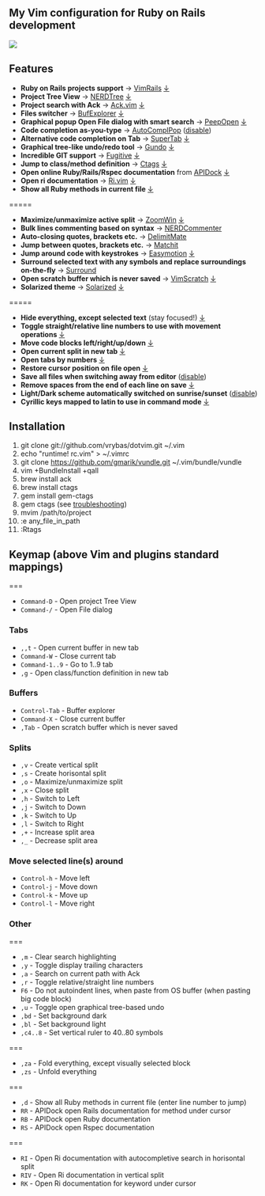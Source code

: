 ## My Vim configuration for Ruby on Rails development

![](http://f.cl.ly/items/3C1b2P3p362q2n2M0m3K/Screen%20Shot%202012-12-30%20at%203.00.43%20PM.png)

## Features ##
   * **Ruby on Rails projects support** → [VimRails](http://github.com/tpope/vim-rails) [↓](https://github.com/vrybas/dotvim/blob/d78cda1e90e29113886dab35136012a1aa08c0d8/rc.vim#L517)
   * **Project Tree View** → [NERDTree](http://github.com/scrooloose/nerdtree) [↓](https://github.com/vrybas/dotvim/blob/d78cda1e90e29113886dab35136012a1aa08c0d8/rc.vim#L446)
   * **Project search with Ack** → [Ack.vim](http://github.com/mileszs/ack.vim) [↓](https://github.com/vrybas/dotvim/blob/d78cda1e90e29113886dab35136012a1aa08c0d8/rc.vim#L459)
   * **Files switcher** → [BufExplorer](http://github.com/vim-scripts/bufexplorer.zip) [↓](https://github.com/vrybas/dotvim/blob/d78cda1e90e29113886dab35136012a1aa08c0d8/rc.vim#L303)
   * **Graphical popup Open File dialog with smart search** → [PeepOpen](http://github.com/topfunky/PeepOpen-EditorSupport) [↓](https://github.com/vrybas/dotvim/blob/d78cda1e90e29113886dab35136012a1aa08c0d8/rc.vim#L450)
   * **Code completion as-you-type** → [AutoComplPop](http://github.com/chrismetcalf/vim-autocomplpop) ([disable](https://github.com/vim-scripts/AutoComplPop/blob/master/doc/acp.txt#L105))
   * **Alternative code completion on Tab** → [SuperTab](http://github.com/ervandew/supertab) [↓](https://github.com/vrybas/dotvim/blob/d78cda1e90e29113886dab35136012a1aa08c0d8/rc.vim#L498)
   * **Graphical tree-like undo/redo tool** → [Gundo](http://github.com/sjl/gundo.vim) [↓](https://github.com/vrybas/dotvim/blob/d78cda1e90e29113886dab35136012a1aa08c0d8/rc.vim#L462)
   * **Incredible GIT support** → [Fugitive](http://github.com/tpope/vim-fugitive) [↓](https://github.com/vrybas/dotvim/blob/d78cda1e90e29113886dab35136012a1aa08c0d8/rc.vim#L137)
   * **Jump to class/method definition** → [Ctags](http://ctags.sourceforge.net) [↓](https://github.com/vrybas/dotvim/blob/d78cda1e90e29113886dab35136012a1aa08c0d8/rc.vim#L326)
   * **Open online Ruby/Rails/Rspec documentation** from [APIDock](http://apidock.com) [↓](https://github.com/vrybas/dotvim/blob/d78cda1e90e29113886dab35136012a1aa08c0d8/rc.vim#L468)
   * **Open ri documentation** → [Ri.vim](https://github.com/danchoi/ri.vim) [↓](https://github.com/vrybas/dotvim/blob/fcf5650494251f8b701e9b1d64237b905297929d/rc.vim#L460)
   * **Show all Ruby methods in current file** [↓](https://github.com/vrybas/dotvim/blob/d78cda1e90e29113886dab35136012a1aa08c0d8/rc.vim#L413)

=====
   * **Maximize/unmaximize active split** → [ZoomWin](http://github.com/vim-scripts/ZoomWin) [↓](https://github.com/vrybas/dotvim/blob/d78cda1e90e29113886dab35136012a1aa08c0d8/rc.vim#L357)
   * **Bulk lines commenting based on syntax** → [NERDCommenter](http://github.com/scrooloose/nerdcommenter)
   * **Auto-closing quotes, brackets etc.** → [DelimitMate](http://github.com/vim-scripts/delimitMate.vim)
   * **Jump between quotes, brackets etc.** → [Matchit](http://github.com/tsaleh/vim-matchit)
   * **Jump around code with keystrokes** → [Easymotion](http://github.com/Lokaltog/vim-easymotion)  [↓](https://github.com/vrybas/dotvim/blob/d78cda1e90e29113886dab35136012a1aa08c0d8/rc.vim#L465)
   * **Surround selected text with any symbols and replace surroundings on-the-fly** → [Surround](http://github.com/tpope/vim-surround)
   * **Open scratch buffer which is never saved** → [VimScratch](http://github.com/duff/vim-scratch) [↓](https://github.com/vrybas/dotvim/blob/d78cda1e90e29113886dab35136012a1aa08c0d8/rc.vim#L400)
   * **Solarized theme** → [Solarized](http://github.com/altercation/vim-colors-solarized)  [↓](https://github.com/vrybas/dotvim/blob/d78cda1e90e29113886dab35136012a1aa08c0d8/rc.vim#L192)

=====
   * **Hide everything, except selected text** (stay focused!) [↓](https://github.com/vrybas/dotvim/blob/d78cda1e90e29113886dab35136012a1aa08c0d8/rc.vim#L407)
   * **Toggle straight/relative line numbers to use with movement operations** [↓](https://github.com/vrybas/dotvim/blob/d78cda1e90e29113886dab35136012a1aa08c0d8/rc.vim#L276)
   * **Move code blocks left/right/up/down** [↓](https://github.com/vrybas/dotvim/blob/d78cda1e90e29113886dab35136012a1aa08c0d8/rc.vim#L330)
   * **Open current split in new tab** [↓](https://github.com/vrybas/dotvim/blob/d78cda1e90e29113886dab35136012a1aa08c0d8/rc.vim#L310)
   * **Open tabs by numbers** [↓](https://github.com/vrybas/dotvim/blob/d78cda1e90e29113886dab35136012a1aa08c0d8/rc.vim#L314)
   * **Restore cursor position on file open** [↓](https://github.com/vrybas/dotvim/blob/d78cda1e90e29113886dab35136012a1aa08c0d8/rc.vim#L541)
   * **Save all files when switching away from editor** ([disable](https://github.com/vrybas/dotvim/blob/89b1cc0e0bcde156765778f0b71bd1a71f76a591/rc.vim#L546))
   * **Remove spaces from the end of each line on save** [↓](https://github.com/vrybas/dotvim/blob/d78cda1e90e29113886dab35136012a1aa08c0d8/rc.vim#L262)
   * **Light/Dark scheme automatically switched on sunrise/sunset** ([disable](https://github.com/vrybas/dotvim/blob/07663fc9b101e244c5d0ab6487889dfb91e0f8d9/rc.vim#L556))
   * **Cyrillic keys mapped to latin to use in command mode** [↓](https://github.com/vrybas/dotvim/blob/d78cda1e90e29113886dab35136012a1aa08c0d8/rc.vim#L550)

## Installation ##
   1. git clone git://github.com/vrybas/dotvim.git ~/.vim
   2. echo "runtime! rc.vim" > ~/.vimrc
   3. git clone https://github.com/gmarik/vundle.git ~/.vim/bundle/vundle
   4. vim +BundleInstall +qall
   5. brew install ack
   6. brew install ctags
   7. gem install gem-ctags
   8. gem ctags (see [troubleshooting](https://github.com/tpope/gem-ctags#troubleshooting))
   9. mvim /path/to/project
   10. :e any_file_in_path
   11. :Rtags

## Keymap (above Vim and plugins standard mappings) ##

===
* `Command-D` - Open project Tree View
* `Command-/` - Open File dialog

### Tabs
* `,,t` - Open current buffer in new tab
* `Command-W` - Close current tab
* `Command-1..9` - Go to 1..9 tab
* `,g` - Open class/function definition in new tab

### Buffers
* `Control-Tab` - Buffer explorer
* `Command-X` - Close current buffer
* `,Tab` - Open scratch buffer which is never saved

### Splits
* `,v` - Create vertical split
* `,s` - Create horisontal split
* `,o` - Maximize/unmaximize split
* `,x` - Close split
* `,h` - Switch to Left
* `,j` - Switch to Down
* `,k` - Switch to Up
* `,l` - Switch to Right
* `,+` - Increase split area
* `,_` - Decrease split area

### Move selected line(s) around
* `Control-h` - Move left
* `Control-j` - Move down
* `Control-k` - Move up
* `Control-l` - Move right

### Other

===
* `,m`  - Clear search highlighting
* `,y`  - Toggle display trailing characters
* `,a`  - Search on current path with Ack
* `,r`  - Toggle relative/straight line numbers
* `F6`  - Do not autoindent lines, when paste from OS buffer (when pasting big code block)
* `,u`  - Toggle open graphical tree-based undo
* `,bd` - Set background dark
* `,bl` - Set background light
* `,c4..8`  - Set vertical ruler to 40..80 symbols

===
* `,za` - Fold everything, except visually selected block
* `,zs` - Unfold everything

===
* `,d` - Show all Ruby methods in current file (enter line number to jump)
* `RR` - APIDock open Rails documentation for method under cursor
* `RB` - APIDock open Ruby documentation
* `RS` - APIDock open Rspec documentation

===
* `RI` - Open Ri documentation with autocompletive search in horisontal split
* `RIV` - Open Ri documentation in vertical split
* `RK` - Open Ri documentation for keyword under cursor

